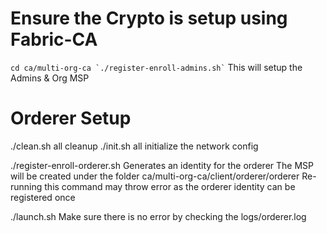 Ensure the Crypto is setup using Fabric-CA
==========================================
``
cd ca/multi-org-ca
`./register-enroll-admins.sh`
``
This will setup the Admins & Org MSP 

Orderer Setup
=============
./clean.sh all         cleanup
./init.sh all          initialize the network config

./register-enroll-orderer.sh        Generates an identity for the orderer
The MSP will be created under the folder ca/multi-org-ca/client/orderer/orderer
Re-running this command may throw error as the orderer identity can be registered once

./launch.sh
Make sure there is no error by checking the logs/orderer.log


